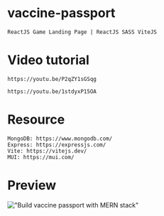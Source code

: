 # vaccine-passport

    ReactJS Game Landing Page | ReactJS SASS ViteJS

# Video tutorial

    https://youtu.be/P2qZY1sGSqg

    https://youtu.be/1stdyxP15OA

# Resource

    MongoDB: https://www.mongodb.com/
    Express: https://expressjs.com/
    Vite: https://vitejs.dev/
    MUI: https://mui.com/

# Preview

!["Build vaccine passport with MERN stack"](https://user-images.githubusercontent.com/67447840/146678597-8cc5173c-ea2e-40c5-a9f3-45dc37b1b1cc.png "Build vaccine passport with MERN stack")